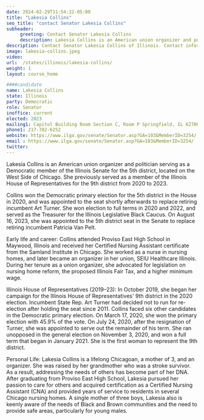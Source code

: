 ```yaml
---
date: 2024-02-29T11:54:12-05:00
title: "Lakesia Collins"
seo_title: "contact Senator Lakesia Collins"
subheader:
     greeting: Contact Senator Lakesia Collins
     description: Lakesia Collins is an American union organizer and politician serving as a Democratic member of the Illinois Senate for the 5th district, located on the West Side of Chicago.
description: Contact Senator Lakesia Collins of Illinois. Contact information for Lakesia Collins includes email address, phone number, and mailing address.
image: lakesia-collins.jpeg
video:
url:  /states/illinois/lakesia-collins/
weight: 1
layout: course_home

####candidate
name: Lakesia Collins
state: Illinois
party: Democratic
role: Senator
inoffice: current
elected: 2023
mailing1: Capitol Building Room Section C, Room P Springfield, IL 62706
phone1: 217-782-6252
website: https://www.ilga.gov/senate/Senator.asp?GA=103&MemberID=3254/
email : https://www.ilga.gov/senate/Senator.asp?GA=103&MemberID=3254/
twitter:
---
```


Lakesia Collins is an American union organizer and politician serving as a Democratic member of the Illinois Senate for the 5th district, located on the West Side of Chicago. She previously served as a member of the Illinois House of Representatives for the 9th district from 2020 to 2023.

Collins won the Democratic primary election for the 5th district in the House in 2020, and was appointed to the seat shortly afterwards to replace retiring incumbent Art Turner. She won election to full terms in 2020 and 2022, and served as the Treasurer for the Illinois Legislative Black Caucus. On August 16, 2023, she was appointed to the 5th district seat in the Senate to replace retiring incumbent Patricia Van Pelt.

Early life and career:
Collins attended Proviso East High School in Maywood, Illinois and received her Certified Nursing Assistant certificate from the Samland Institute in Chicago. She worked as a nurse in nursing homes, and later became an organizer in her union, SEIU Healthcare Illinois. During her tenure as a union organizer, she advocated for legislation on nursing home reform, the proposed Illinois Fair Tax, and a higher minimum wage.

Illinois House of Representatives (2019–23):
In October 2019, she began her campaign for the Illinois House of Representatives' 9th district in the 2020 election. Incumbent State Rep. Art Turner had decided not to run for re-election after holding the seat since 2011. Collins faced six other candidates in the Democratic primary election. On March 17, 2020, she won the primary election with 45.9% of the vote. On July 24, 2020, after the resignation of Turner, she was appointed to serve out the remainder of his term. She ran unopposed in the general election on November 3, 2020, and won a full term that began in January 2021. She is the first woman to represent the 9th district.

Personal Life:
Lakesia Collins is a lifelong Chicagoan, a mother of 3, and an organizer. She was raised by her grandmother who was a stroke survivor. As a result, addressing the needs of others has become part of her DNA. After graduating from Proviso East High School, Lakesia pursued her passion to care for others and acquired certification as a Certified Nursing Assistant (CNA) and provided years of service to residents in several Chicago nursing homes. A single mother of three boys, Lakesia also is keenly aware of the needs of Black and Brown communities and the need to provide safe areas, particularly for young males.
